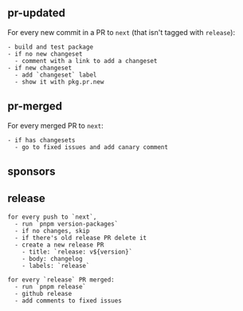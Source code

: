## pr-updated

For every new commit in a PR to `next` (that isn't tagged with `release`):

```
- build and test package
- if no new changeset
  - comment with a link to add a changeset
- if new changeset
  - add `changeset` label
  - show it with pkg.pr.new
```

## pr-merged

For every merged PR to `next`:

```
- if has changesets
  - go to fixed issues and add canary comment
```

## sponsors

## release

```
for every push to `next`,
  - run `pnpm version-packages`
  - if no changes, skip
  - if there's old release PR delete it
  - create a new release PR
    - title: `release: v${version}`
    - body: changelog
    - labels: `release`

for every `release` PR merged:
  - run `pnpm release`
  - github release
  - add comments to fixed issues
```
